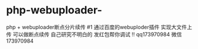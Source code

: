 # php-webuploader-
php + webuploader断点分片续传 #1 通过百度的webuploder插件 实现大文件上传 可以做断点续传
自己研究不明白的 
发红包帮你调试 !! 
qq173970984  微信 173970984
